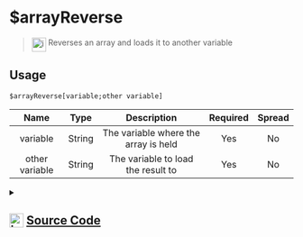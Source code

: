 # $arrayReverse
> <img align="top" src="https://upload.wikimedia.org/wikipedia/commons/thumb/e/e4/Infobox_info_icon.svg/160px-Infobox_info_icon.svg.png?20150409153300" alt="image" width="25" height="auto"> Reverses an array and loads it to another variable
## Usage
```
$arrayReverse[variable;other variable]
```
| Name | Type | Description | Required | Spread
| :---: | :---: | :---: | :---: | :---: |
variable | String | The variable where the array is held | Yes | No
other variable | String | The variable to load the result to | Yes | No
<details>
<summary>
    
## <img align="top" src="https://cdn4.iconfinder.com/data/icons/iconsimple-logotypes/512/github-512.png" alt="image" width="25" height="auto">  [Source Code](https://github.com/tryforge/ForgeScript-V2/blob/main/src/native/arrayReverse.ts)
    
</summary>
    
```ts
import { ArgType, NativeFunction, Return } from "../structures"

export default new NativeFunction({
    name: "$arrayReverse",
    version: "1.0.0",
    description: "Reverses an array and loads it to another variable",
    brackets: true,
    unwrap: true,
    args: [
        {
            name: "variable",
            description: "The variable where the array is held",
            rest: false,
            required: true,
            type: ArgType.String,
        },
        {
            name: "other variable",
            description: "The variable to load the result to",
            rest: false,
            type: ArgType.String,
            required: true,
        },
    ],
    execute(ctx, [var1, var2]) {
        const arr = ctx.getEnvironmentKey(var1)

        if (Array.isArray(arr)) {
            ctx.setEnvironmentKey(var2, arr.reverse())
        }

        return Return.success()
    },
})

```
    
</details>